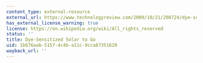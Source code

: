 ```yaml
---
content_type: external-resource
external_url: https://www.technologyreview.com/2009/10/21/208724/dye-sensitized-solar-to-go/#:~:text=The%20low%2Dcost%20cells%20make,debut%20on%20electronics%2Dcharging%20bags.&text=The%20first%20commercial%20product%20to,soon%20be%20on%20the%20market.&text=The%20dye%20absorbs%20light%20and,then%20out%20into%20a%20circuit.
has_external_license_warning: true
license: https://en.wikipedia.org/wiki/All_rights_reserved
status: ''
title: Dye-Sensitized Solar to Go
uid: 1b676aab-5157-4c4b-a11c-9cca87351629
wayback_url: ''
---
```

